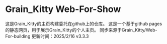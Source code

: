# Grain_Kitty Web-For-Show
这是Grain_Kitty的主页构建委托在github上的仓库。
这是一个基于github pages的静态网页，用于展示Grain_Kitty的个人主页。
同步来源于Grain_Kitty/Web-For-building
更新时间：2025/2/16 v3.3.3
